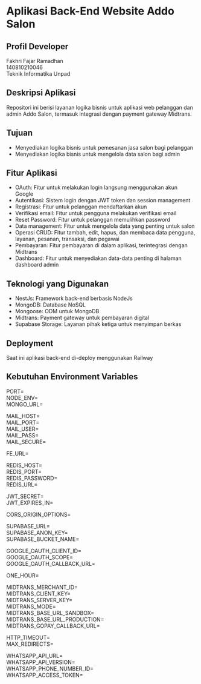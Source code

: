 # Aplikasi Back-End Website Addo Salon

## Profil Developer

Fakhri Fajar Ramadhan <br>
140810210046 <br>
Teknik Informatika Unpad <br>

## Deskripsi Aplikasi

Repositori ini berisi layanan logika bisnis untuk aplikasi web pelanggan dan admin Addo Salon, termasuk integrasi dengan payment gateway Midtrans.

## Tujuan

- Menyediakan logika bisnis untuk pemesanan jasa salon bagi pelanggan
- Menyediakan logika bisnis untuk mengelola data salon bagi admin

## Fitur Aplikasi

- OAuth: Fitur untuk melakukan login langsung menggunakan akun Google
- Autentikasi: Sistem login dengan JWT token dan session management
- Registrasi: Fitur untuk pelanggan mendaftarkan akun
- Verifikasi email: Fitur untuk pengguna melakukan verifikasi email
- Reset Password: Fitur untuk pelanggan memulihkan password
- Data management: Fitur untuk mengelola data yang penting untuk salon
- Operasi CRUD: Fitur tambah, edit, hapus, dan membaca data pengguna, layanan, pesanan, transaksi, dan pegawai
- Pembayaran: Fitur pembayaran di dalam aplikasi, terintegrasi dengan Midtrans
- Dashboard: Fitur untuk menyediakan data-data penting di halaman dashboard admin

## Teknologi yang Digunakan

- NestJs: Framework back-end berbasis NodeJs
- MongoDB: Database NoSQL
- Mongoose: ODM untuk MongoDB
- Midtrans: Payment gateway untuk pembayaran digital
- Supabase Storage: Layanan pihak ketiga untuk menyimpan berkas

## Deployment

Saat ini aplikasi back-end di-deploy menggunakan Railway

## Kebutuhan Environment Variables
PORT= <br>
NODE_ENV= <br>
MONGO_URL= <br>

MAIL_HOST= <br> 
MAIL_PORT= <br>
MAIL_USER= <br>
MAIL_PASS= <br>
MAIL_SECURE= <br>

FE_URL= <br> 

REDIS_HOST= <br>
REDIS_PORT= <br>
REDIS_PASSWORD= <br>
REDIS_URL= <br>

JWT_SECRET= <br>
JWT_EXPIRES_IN= <br>

CORS_ORIGIN_OPTIONS= <br>

SUPABASE_URL= <br>
SUPABASE_ANON_KEY= <br> 
SUPABASE_BUCKET_NAME= <br>

GOOGLE_OAUTH_CLIENT_ID= <br>
GOOGLE_OAUTH_SCOPE= <br>
GOOGLE_OAUTH_CALLBACK_URL= <br>

ONE_HOUR=

MIDTRANS_MERCHANT_ID= <br>
MIDTRANS_CLIENT_KEY= <br>
MIDTRANS_SERVER_KEY= <br>
MIDTRANS_MODE= <br>
MIDTRANS_BASE_URL_SANDBOX= <br>
MIDTRANS_BASE_URL_PRODUCTION= <br>
MIDTRANS_GOPAY_CALLBACK_URL= <br>

HTTP_TIMEOUT= <br>
MAX_REDIRECTS= <br>

WHATSAPP_API_URL= <br>
WHATSAPP_API_VERSION= <br>
WHATSAPP_PHONE_NUMBER_ID= <br>
WHATSAPP_ACCESS_TOKEN= <br>
